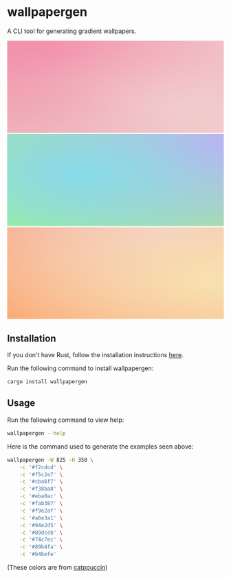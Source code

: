 # wallpapergen

A CLI tool for generating gradient wallpapers.

![Wallpaper sample 1](./examples/1.png)
![Wallpaper sample 2](./examples/2.png)
![Wallpaper sample 3](./examples/3.png)

## Installation

If you don't have Rust, follow the installation instructions [here][rust].

Run the following command to install wallpapergen:

```sh
cargo install wallpapergen
```

## Usage

Run the following command to view help:

```sh
wallpapergen --help
```

Here is the command used to generate the examples seen above:

```sh
wallpapergen -W 825 -H 350 \
    -c '#f2cdcd' \
    -c '#f5c2e7' \
    -c '#cba6f7' \
    -c '#f38ba8' \
    -c '#eba0ac' \
    -c '#fab387' \
    -c '#f9e2af' \
    -c '#a6e3a1' \
    -c '#94e2d5' \
    -c '#89dceb' \
    -c '#74c7ec' \
    -c '#89b4fa' \
    -c '#b4befe'
```

(These colors are from [catppuccin][catppuccin])

[rust]: <https://www.rust-lang.org/tools/install>
[catppuccin]: <https://github.com/catppuccin/catppuccin>
